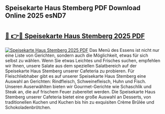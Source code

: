 ## Speisekarte Haus Stemberg PDF Download Online 2025 esND7

# <h2><a href="http://gc70zpp.nevu.top/?p=Speisekarte+Haus+Stemberg">🔗 👉🔴 Speisekarte Haus Stemberg 2025 PDF</a></h2>

[![Speisekarte Haus Stemberg 2025 PDF](https://i.imgur.com/dBaPXMq.png)](http://gc70zpp.nevu.top/?p=Speisekarte+Haus+Stemberg)
Das Menü des Essens ist nicht nur eine Liste von Gerichten, sondern auch die Möglichkeit, etwas für sich selbst zu wählen. Wenn Sie etwas Leichtes und Frisches suchen, empfehlen wir Ihnen, unsere Salate aus dem speziellen Salatbereich auf der Speisekarte Haus Stemberg unserer Cafeteria zu probieren. Für Fleischliebhaber gibt es auf unserer Speisekarte Haus Stemberg eine Auswahl an Gerichten: Rindfleisch, Schweinefleisch, Huhn und Fisch. Unseren Auserwählten bieten wir Gourmet-Gerichte wie Schaschlik und Steak an, die auf frischem Feuer zubereitet werden. Die Speisekarte Haus Stemberg unserer Cafeteria bietet eine große Auswahl an Desserts, von traditionellen Kuchen und Kuchen bis hin zu exquisiten Crème Brûlée und Schokoladenbrötchen.
